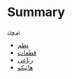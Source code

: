 # Summary
[](./front_page.md)
[](./license.md)
[تړون](./chapter_1.md)
- [نظم](./chapter_2.md)
- [قطعات](./chapter_3.md)
- [رباعی](./chapter_4.md)
- [ھائیکو](./chapter_5.md)
